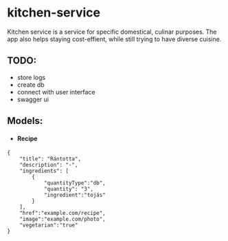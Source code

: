 # kitchen-service
Kitchen service is a service for specific domestical, culinar purposes. 
The app also helps staying cost-effient, while still trying to have diverse cuisine.

## TODO:
- store logs
- create db
- connect with user interface
- swagger ui

## Models:
- #### Recipe  
```
{
    "title": "Rántotta",
    "description": "-",
    "ingredients": [
        {
            "quantityType":"db",
            "quantity": "3",
            "ingredient":"tojás"
        }
    ],
    "href":"example.com/recipe",
    "image":"example.com/photo",
    "vegetarian":"true"
}
```